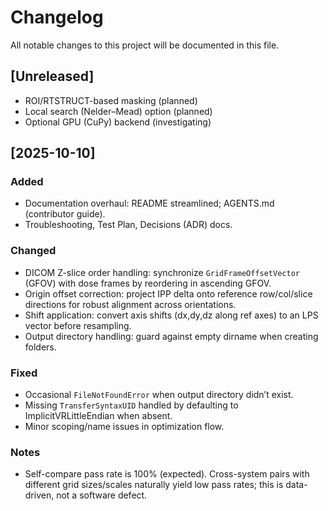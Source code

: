# Changelog

All notable changes to this project will be documented in this file.

## [Unreleased]
- ROI/RTSTRUCT-based masking (planned)
- Local search (Nelder–Mead) option (planned)
- Optional GPU (CuPy) backend (investigating)

## [2025-10-10]
### Added
- Documentation overhaul: README streamlined; AGENTS.md (contributor guide).
- Troubleshooting, Test Plan, Decisions (ADR) docs.

### Changed
- DICOM Z-slice order handling: synchronize `GridFrameOffsetVector` (GFOV) with dose frames by reordering in ascending GFOV.
- Origin offset correction: project IPP delta onto reference row/col/slice directions for robust alignment across orientations.
- Shift application: convert axis shifts (dx,dy,dz along ref axes) to an LPS vector before resampling.
- Output directory handling: guard against empty dirname when creating folders.

### Fixed
- Occasional `FileNotFoundError` when output directory didn’t exist.
- Missing `TransferSyntaxUID` handled by defaulting to ImplicitVRLittleEndian when absent.
- Minor scoping/name issues in optimization flow.

### Notes
- Self-compare pass rate is 100% (expected). Cross-system pairs with different grid sizes/scales naturally yield low pass rates; this is data-driven, not a software defect.
